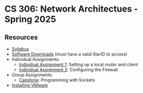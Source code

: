 # CS 306: Network Architectues - Spring 2025

## Resources

* [Syllabus](SYLLABUS.md)
* [Software Downloads](https://mnscu-my.sharepoint.com/:f:/g/personal/xl9045qi_minnstate_edu/Emm56xRSgKBOswtQQxsr1UYByQYjjE6NjuwlY1ipGMO71A?e=RmOHXr) (must have a valid StarID to access)
* Individual Assignments:
  * [Individual Assignment 1](I_ASSIGN1.md): Setting up a local router and client
  * [Individual Assignment 2](I_ASSIGN2.md): Configuring the Firewall
* Group Assignments:
  * [Capstone](G_ASSIGN2.md): Programming with Sockets
* [Installing VMware](VMWARE.md)
